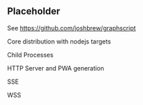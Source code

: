 ## Placeholder

See https://github.com/joshbrew/graphscript

Core distribution with nodejs targets

Child Processes

HTTP Server and PWA generation

SSE

WSS